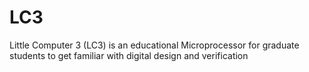 LC3
===
Little Computer 3 (LC3) is an educational Microprocessor for graduate students to get familiar with digital design and verification
